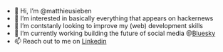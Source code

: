 - 👋  Hi, I’m @matthieusieben
- 👀  I’m interested in basically everything that appears on hackernews
- 🌱  I’m contstanly looking to improve my (web) development skills
- 🦋  I’m currently working building the future of social media @[Bluesky](https://github.com/bluesky-social)
- 📫  Reach out to me on [Linkedin](https://www.linkedin.com/in/matthieusieben/)

